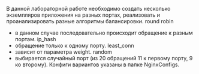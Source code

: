 В данной лабораторной работе необходимо создать несколько экземпляров приложения на разных портах, реализовать и проанализировать разные алгоритмы балансировки.
round robin
- в данном случае последовательно происходит обращение к разным портам.
ip_hash
- обращение только к одному порту.
least_conn
- зависит от параметра weight.
random
- выбирается случайный порт (из 20 обращений 11 к первому порту, 9 ко второму).
Конфиги вариантов указаны в папке NginxConfigs.

